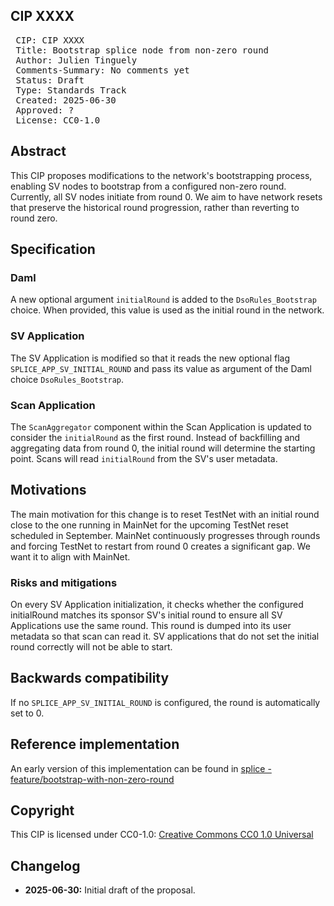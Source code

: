 ## CIP XXXX

<pre>
 CIP: CIP XXXX
 Title: Bootstrap splice node from non-zero round
 Author: Julien Tinguely
 Comments-Summary: No comments yet
 Status: Draft
 Type: Standards Track
 Created: 2025-06-30
 Approved: ?
 License: CC0-1.0
</pre>

## Abstract

This CIP proposes modifications to the network's bootstrapping process, enabling SV nodes to bootstrap from a configured non-zero round.
Currently, all SV nodes initiate from round 0.
We aim to have network resets that preserve the historical round progression, rather than reverting to round zero.

## Specification

### Daml

A new optional argument `initialRound` is added to the `DsoRules_Bootstrap` choice. When provided, this value is used as the initial round in the network.

### SV Application

The SV Application is modified so that it reads the new optional flag `SPLICE_APP_SV_INITIAL_ROUND` and pass its value
as argument of the Daml choice `DsoRules_Bootstrap`.

### Scan Application

The `ScanAggregator` component within the Scan Application is updated to consider the `initialRound` as the first round.
Instead of backfilling and aggregating data from round 0, the initial round will determine the starting point.
Scans will read `initialRound` from the SV's user metadata.

## Motivations

The main motivation for this change is to reset TestNet with an initial round close to the one running in MainNet for the upcoming TestNet reset scheduled in September.
MainNet continuously progresses through rounds and forcing TestNet to restart from round 0 creates a significant gap.
We want it to align with MainNet.

### Risks and mitigations

On every SV Application initialization, it checks whether the configured initialRound matches its sponsor SV's initial round
to ensure all SV Applications use the same round. This round is dumped into its user metadata so that scan can read it.
SV applications that do not set the initial round correctly will not be able to start.

## Backwards compatibility

If no `SPLICE_APP_SV_INITIAL_ROUND` is configured, the round is automatically set to 0.

## Reference implementation

An early version of this implementation can be found in [splice - feature/bootstrap-with-non-zero-round](https://github.com/hyperledger-labs/splice/tree/feature/bootstrap-with-non-zero-round)

## Copyright

This CIP is licensed under CC0-1.0: [Creative Commons CC0 1.0 Universal](https://creativecommons.org/publicdomain/zero/1.0/)

## Changelog

* **2025-06-30:** Initial draft of the proposal.
